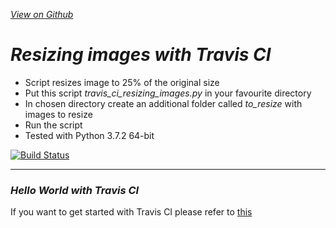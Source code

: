*[View on Github](https://github.com/heniczyna/travis_ci_resizing_images)*

# *Resizing images with Travis CI*
* Script resizes image to 25% of the original size
* Put this script *travis_ci_resizing_images.py* in your favourite directory
* In chosen directory create an additional folder called *to_resize* with images to resize
* Run the script
* Tested with Python 3.7.2 64-bit

[![Build Status](https://travis-ci.org/heniczyna/travis_ci_resizing_images.svg?branch=master)](https://travis-ci.org/heniczyna/travis_ci_resizing_images)

- - -
### *Hello World with Travis CI*
If you want to get started with Travis CI please refer to [this](https://github.com/heniczyna/travis_ci_python_hello_world)
